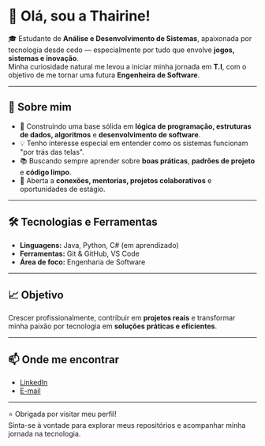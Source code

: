 # 👋 Olá, sou a Thairine!

🎓 Estudante de **Análise e Desenvolvimento de Sistemas**, apaixonada por tecnologia desde cedo — especialmente por tudo que envolve **jogos, sistemas e inovação**.  
Minha curiosidade natural me levou a iniciar minha jornada em **T.I**, com o objetivo de me tornar uma futura **Engenheira de Software**.  

---

## 🚀 Sobre mim
- 🔎 Construindo uma base sólida em **lógica de programação, estruturas de dados, algoritmos** e **desenvolvimento de software**.  
- 💡 Tenho interesse especial em entender como os sistemas funcionam "por trás das telas".  
- 📚 Buscando sempre aprender sobre **boas práticas**, **padrões de projeto** e **código limpo**.  
- 🤝 Aberta a **conexões, mentorias, projetos colaborativos** e oportunidades de estágio.  

---

## 🛠️ Tecnologias e Ferramentas
- **Linguagens:** Java, Python, C# (em aprendizado)  
- **Ferramentas:** Git & GitHub, VS Code 
- **Área de foco:** Engenharia de Software

---

## 📈 Objetivo
Crescer profissionalmente, contribuir em **projetos reais** e transformar minha paixão por tecnologia em **soluções práticas e eficientes**.  

---

## 📫 Onde me encontrar
- [LinkedIn](https://www.linkedin.com/in/thairinep/)
- [E-mail](mailto:thairinepps@gmail.com)  

---

⭐ Obrigada por visitar meu perfil!  
Sinta-se à vontade para explorar meus repositórios e acompanhar minha jornada na tecnologia. 
